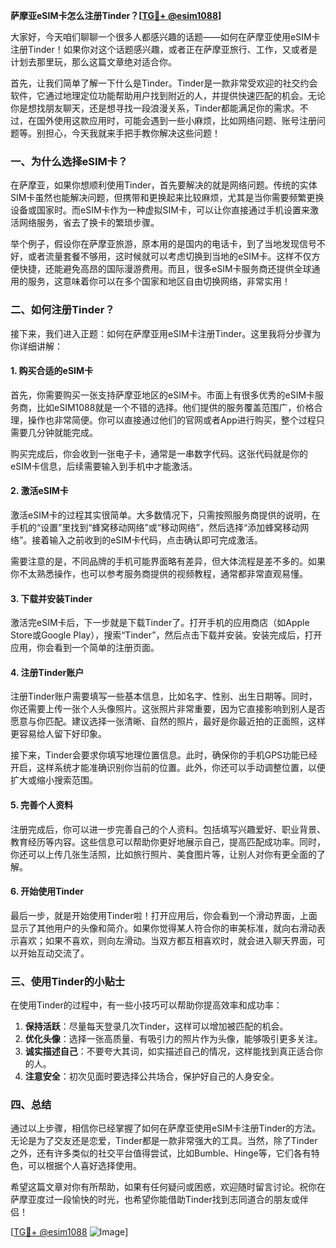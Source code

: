 **萨摩亚eSIM卡怎么注册Tinder？[[TG💪+ @esim1088](https://t.me/s/esim1088)]**

大家好，今天咱们聊聊一个很多人都感兴趣的话题——如何在萨摩亚使用eSIM卡注册Tinder！如果你对这个话题感兴趣，或者正在萨摩亚旅行、工作，又或者是计划去那里玩，那么这篇文章绝对适合你。

首先，让我们简单了解一下什么是Tinder。Tinder是一款非常受欢迎的社交约会软件，它通过地理定位功能帮助用户找到附近的人，并提供快速匹配的机会。无论你是想找朋友聊天，还是想寻找一段浪漫关系，Tinder都能满足你的需求。不过，在国外使用这款应用时，可能会遇到一些小麻烦，比如网络问题、账号注册问题等。别担心，今天我就来手把手教你解决这些问题！

### 一、为什么选择eSIM卡？

在萨摩亚，如果你想顺利使用Tinder，首先要解决的就是网络问题。传统的实体SIM卡虽然也能解决问题，但携带和更换起来比较麻烦，尤其是当你需要频繁更换设备或国家时。而eSIM卡作为一种虚拟SIM卡，可以让你直接通过手机设置来激活网络服务，省去了换卡的繁琐步骤。

举个例子，假设你在萨摩亚旅游，原本用的是国内的电话卡，到了当地发现信号不好，或者流量套餐不够用，这时候就可以考虑切换到当地的eSIM卡。这样不仅方便快捷，还能避免高昂的国际漫游费用。而且，很多eSIM卡服务商还提供全球通用的服务，这意味着你可以在多个国家和地区自由切换网络，非常实用！

### 二、如何注册Tinder？

接下来，我们进入正题：如何在萨摩亚用eSIM卡注册Tinder。这里我将分步骤为你详细讲解：

#### 1. 购买合适的eSIM卡

首先，你需要购买一张支持萨摩亚地区的eSIM卡。市面上有很多优秀的eSIM卡服务商，比如eSIM1088就是一个不错的选择。他们提供的服务覆盖范围广，价格合理，操作也非常简便。你可以直接通过他们的官网或者App进行购买，整个过程只需要几分钟就能完成。

购买完成后，你会收到一张电子卡，通常是一串数字代码。这张代码就是你的eSIM卡信息，后续需要输入到手机中才能激活。

#### 2. 激活eSIM卡

激活eSIM卡的过程其实很简单。大多数情况下，只需按照服务商提供的说明，在手机的“设置”里找到“蜂窝移动网络”或“移动网络”，然后选择“添加蜂窝移动网络”。接着输入之前收到的eSIM卡代码，点击确认即可完成激活。

需要注意的是，不同品牌的手机可能界面略有差异，但大体流程是差不多的。如果你不太熟悉操作，也可以参考服务商提供的视频教程，通常都非常直观易懂。

#### 3. 下载并安装Tinder

激活完eSIM卡后，下一步就是下载Tinder了。打开手机的应用商店（如Apple Store或Google Play），搜索“Tinder”，然后点击下载并安装。安装完成后，打开应用，你会看到一个简单的注册页面。

#### 4. 注册Tinder账户

注册Tinder账户需要填写一些基本信息，比如名字、性别、出生日期等。同时，你还需要上传一张个人头像照片。这张照片非常重要，因为它直接影响到别人是否愿意与你匹配。建议选择一张清晰、自然的照片，最好是你最近拍的正面照，这样更容易给人留下好印象。

接下来，Tinder会要求你填写地理位置信息。此时，确保你的手机GPS功能已经开启，这样系统才能准确识别你当前的位置。此外，你还可以手动调整位置，以便扩大或缩小搜索范围。

#### 5. 完善个人资料

注册完成后，你可以进一步完善自己的个人资料。包括填写兴趣爱好、职业背景、教育经历等内容。这些信息可以帮助你更好地展示自己，提高匹配成功率。同时，你还可以上传几张生活照，比如旅行照片、美食图片等，让别人对你有更全面的了解。

#### 6. 开始使用Tinder

最后一步，就是开始使用Tinder啦！打开应用后，你会看到一个滑动界面，上面显示了其他用户的头像和简介。如果你觉得某人符合你的审美标准，就向右滑动表示喜欢；如果不喜欢，则向左滑动。当双方都互相喜欢时，就会进入聊天界面，可以开始互动交流了。

### 三、使用Tinder的小贴士

在使用Tinder的过程中，有一些小技巧可以帮助你提高效率和成功率：

1. **保持活跃**：尽量每天登录几次Tinder，这样可以增加被匹配的机会。
2. **优化头像**：选择一张高质量、有吸引力的照片作为头像，能够吸引更多关注。
3. **诚实描述自己**：不要夸大其词，如实描述自己的情况，这样能找到真正适合你的人。
4. **注意安全**：初次见面时要选择公共场合，保护好自己的人身安全。

### 四、总结

通过以上步骤，相信你已经掌握了如何在萨摩亚使用eSIM卡注册Tinder的方法。无论是为了交友还是恋爱，Tinder都是一款非常强大的工具。当然，除了Tinder之外，还有许多类似的社交平台值得尝试，比如Bumble、Hinge等，它们各有特色，可以根据个人喜好选择使用。

希望这篇文章对你有所帮助，如果有任何疑问或困惑，欢迎随时留言讨论。祝你在萨摩亚度过一段愉快的时光，也希望你能借助Tinder找到志同道合的朋友或伴侣！

[[TG💪+ @esim1088](https://t.me/s/esim1088) ![Image](https://i.postimg.cc/4NQfJmqS/Snipaste-2025-05-13-00-14-12.png)]